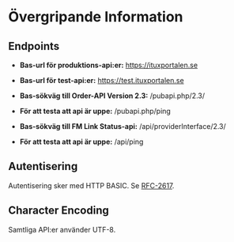 # Övergripande Information

## Endpoints

* **Bas-url för produktions-api:er:** https://ituxportalen.se
* **Bas-url för test-api:er:** https://test.ituxportalen.se

* **Bas-sökväg till Order-API Version 2.3:** /pubapi.php/2.3/
* **För att testa att api är uppe:** /pubapi.php/ping

* **Bas-sökväg till FM Link Status-api:** /api/providerInterface/2.3/
* **För att testa att api är uppe:** /api/ping

## Autentisering

Autentisering sker med HTTP BASIC. Se [RFC-2617][rfc2617].

[rfc2617]: http://www.ietf.org/rfc/rfc2617.txt "HTTP Authentication: Basic and Digest Access Authentication"

## Character Encoding

Samtliga API:er använder UTF-8.
